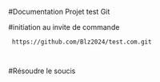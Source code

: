 #Documentation Projet test Git

#initiation au invite de commande
````
 https://github.com/Blz2024/test.com.git

 
 ````

#Résoudre le soucis
